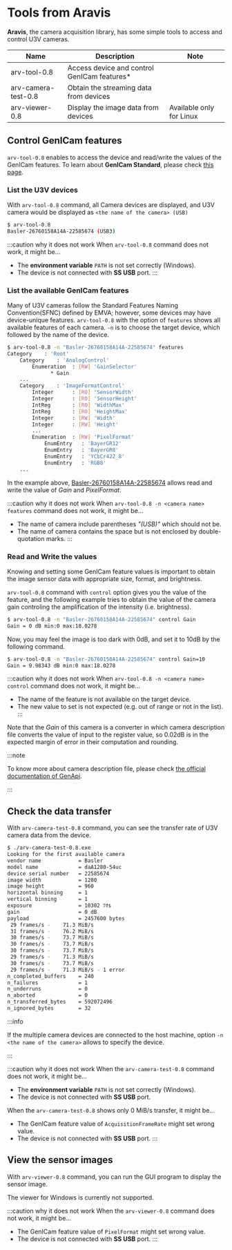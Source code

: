 # Tools from Aravis

**Aravis**, the camera acquisition library, has some simple tools to access and control U3V cameras.

| Name | Description | Note |
| --------   | ------- | ------- |
| arv-tool-0.8 | Access device and control GenICam features* |
| arv-camera-test-0.8 | Obtain the streaming data from devices |
| arv-viewer-0.8 | Display the image data from devices | Available only for Linux| 

## Control GenICam features

`arv-tool-0.8` enables to access the device and read/write the values of the GenICam features. To learn about **GenICam Standard**, please check [this page](/docs/lessons/camera.md#genicam).

### List the U3V devices

With `arv-tool-0.8` command, all Camera devices are displayed, and U3V camera would be displayed as `<the name of the camera> (USB)`

```bash title="arv-tool-0.8"
$ arv-tool-0.8 
Basler-26760158A14A-22585674 (USB3)
```

:::caution why it does not work
When `arv-tool-0.8` command does not work, it might be...
* The **environment variable** `PATH` is not set correctly (Windows).
* The device is not connected with **SS USB** port.
:::

### List the available GenICam features

Many of U3V cameras follow the Standard Features Naming Convention(SFNC) defined by EMVA; however, some devices may have device-unique features. `arv-tool-0.8` with the option of `features` shows all available features of each camera. `-n` is to choose the target device, which followed by the name of the device.

```bash title="arv-tool-0.8 -n <camera name> features"
$ arv-tool-0.8 -n "Basler-26760158A14A-22585674" features
Category    : 'Root'
    Category    : 'AnalogControl'
        Enumeration  : [RW] 'GainSelector'
              * Gain
    ...
    Category    : 'ImageFormatControl'
        Integer      : [RO] 'SensorWidth'
        Integer      : [RO] 'SensorHeight'
        IntReg       : [RO] 'WidthMax'
        IntReg       : [RO] 'HeightMax'
        Integer      : [RW] 'Width'
        Integer      : [RW] 'Height'
        ...
        Enumeration  : [RW] 'PixelFormat'
            EnumEntry   : 'BayerGR12'
            EnumEntry   : 'BayerGR8'
            EnumEntry   : 'YCbCr422_8'
            EnumEntry   : 'RGB8'
    ...
```

In the example above, [Basler-26760158A14A-22585674](https://www.baslerweb.com/en/products/cameras/area-scan-cameras/dart/daa1280-54uc-cs-mount/) allows read and write the value of *Gain* and *PixelFormat*.

:::caution why it does not work
When `arv-tool-0.8 -n <camera name> features` command does not work, it might be...
* The name of camera include parentheses *"(USB)"* which should not be.
* The name of camera contains the space but is not enclosed by double-quotation marks.
:::

### Read and Write the values

Knowing and setting some GenICam feature values is important to obtain the image sensor data with appropriate size, format, and brightness.

`arv-tool-0.8` command with `control` option gives you the value of the feature, and the following example tries to obtain the value of the camera gain controling the amplification of the intensity (i.e. brightness).

```bash title="arv-tool-0.8 -n <camera name> control <feature name>"
$ arv-tool-0.8 -n "Basler-26760158A14A-22585674" control Gain
Gain = 0 dB min:0 max:18.0278
```

Now, you may feel the image is too dark with 0dB, and set it to 10dB by the following command.

```bash title="arv-tool-0.8 -n <camera name> control <feature name>=<new value>"
$ arv-tool-0.8 -n "Basler-26760158A14A-22585674" control Gain=10
Gain = 9.98343 dB min:0 max:18.0278
```

:::caution why it does not work
When `arv-tool-0.8 -n <camera name> control` command does not work, it might be...
* The name of the feature is not available on the target device.
* The new value to set is not expected (e.g. out of range or not in the list).
:::

Note that the *Gain* of this camera is a converter in which camera description file converts the value of input to the register value, so 0.02dB is in the expected margin of error in their computation and rounding. 

:::note

To know more about camera description file, please check [the official documentation of GenApi](https://www.emva.org/standards-technology/genicam/introduction-new/).

:::

## Check the data transfer

With `arv-camera-test-0.8` command, you can see the transfer rate of U3V camera data from the device.

```bash title="arv-camera-test-0.8 -n <camera name>"
$ ./arv-camera-test-0.8.exe
Looking for the first available camera
vendor name            = Basler
model name             = daA1280-54uc
device serial number   = 22585674
image width            = 1280
image height           = 960
horizontal binning     = 1
vertical binning       = 1
exposure               = 10302 ﾂｵs
gain                   = 0 dB
payload                = 2457600 bytes
 29 frames/s -    71.3 MiB/s
 31 frames/s -    76.2 MiB/s
 30 frames/s -    73.7 MiB/s
 30 frames/s -    73.7 MiB/s
 30 frames/s -    73.7 MiB/s
 29 frames/s -    71.3 MiB/s
 30 frames/s -    73.7 MiB/s
 29 frames/s -    71.3 MiB/s - 1 error
n_completed_buffers    = 240
n_failures             = 1
n_underruns            = 0
n_aborted              = 0
n_transferred_bytes    = 592072496
n_ignored_bytes        = 32
```

:::info

If the multiple camera devices are connected to the host machine, option `-n <the name of the camera>` allows to specify the device.

:::

:::caution why it does not work
When the `arv-camera-test-0.8` command does not work, it might be...
* The **environment variable** `PATH` is not set correctly (Windows).
* The device is not connected with **SS USB** port.

When the `arv-camera-test-0.8` shows only 0 MiB/s transfer, it might be...
* The GenICam feature value of `AcquisitionFrameRate` might set wrong value.
* The device is not connected with **SS USB** port.
:::

## View the sensor images

With `arv-viewer-0.8` command, you can run the GUI program to display the sensor image.

The viewer for Windows is currently not supported.

:::caution why it does not work
When the `arv-viewer-0.8` command does not work, it might be...
<!-- * The **environment variable** `PATH` is not set correctly (Windows).
* The **environment variable** `PYTHONPATH` is not set correctly (Windows). -->
* The GenICam feature value of `PixelFormat` might set wrong value.
* The device is not connected with **SS USB** port.
:::
